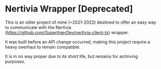 # Nertivia Wrapper [Deprecated]

This is an older project of mine (~2021-2022) destined to offer an easy way to communicate with the Nertivia (https://github.com/SupertigerDev/nertivia-client-ts) wrapper.

It was built before an API change occurred, making this project require a heavy overhaul to remain compatible.

It is in no way proper due to its short life, but remains for archiving purposes.